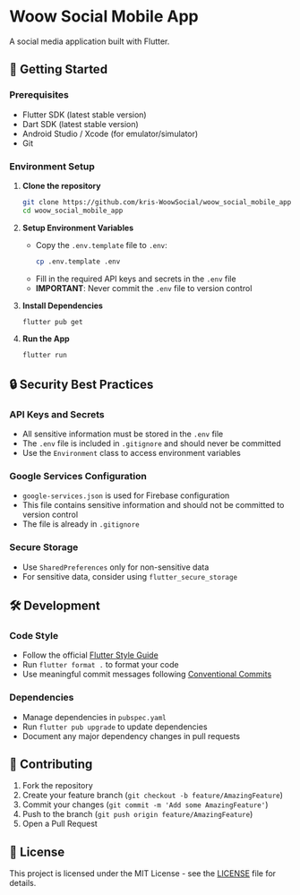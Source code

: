 # Woow Social Mobile App

A social media application built with Flutter.

## 🚀 Getting Started

### Prerequisites
- Flutter SDK (latest stable version)
- Dart SDK (latest stable version)
- Android Studio / Xcode (for emulator/simulator)
- Git

### Environment Setup

1. **Clone the repository**
   ```bash
   git clone https://github.com/kris-WoowSocial/woow_social_mobile_app.git
   cd woow_social_mobile_app
   ```

2. **Setup Environment Variables**
   - Copy the `.env.template` file to `.env`:
     ```bash
     cp .env.template .env
     ```
   - Fill in the required API keys and secrets in the `.env` file
   - **IMPORTANT**: Never commit the `.env` file to version control

3. **Install Dependencies**
   ```bash
   flutter pub get
   ```

4. **Run the App**
   ```bash
   flutter run
   ```

## 🔒 Security Best Practices

### API Keys and Secrets
- All sensitive information must be stored in the `.env` file
- The `.env` file is included in `.gitignore` and should never be committed
- Use the `Environment` class to access environment variables

### Google Services Configuration
- `google-services.json` is used for Firebase configuration
- This file contains sensitive information and should not be committed to version control
- The file is already in `.gitignore`

### Secure Storage
- Use `SharedPreferences` only for non-sensitive data
- For sensitive data, consider using `flutter_secure_storage`

## 🛠️ Development

### Code Style
- Follow the official [Flutter Style Guide](https://github.com/flutter/flutter/wiki/Style-guide-for-Flutter-repo)
- Run `flutter format .` to format your code
- Use meaningful commit messages following [Conventional Commits](https://www.conventionalcommits.org/)

### Dependencies
- Manage dependencies in `pubspec.yaml`
- Run `flutter pub upgrade` to update dependencies
- Document any major dependency changes in pull requests

## 🤝 Contributing

1. Fork the repository
2. Create your feature branch (`git checkout -b feature/AmazingFeature`)
3. Commit your changes (`git commit -m 'Add some AmazingFeature'`)
4. Push to the branch (`git push origin feature/AmazingFeature`)
5. Open a Pull Request

## 📝 License

This project is licensed under the MIT License - see the [LICENSE](LICENSE) file for details.
